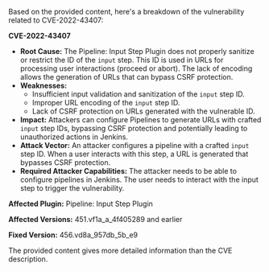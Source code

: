 Based on the provided content, here's a breakdown of the vulnerability related to CVE-2022-43407:

**CVE-2022-43407**

*   **Root Cause:** The Pipeline: Input Step Plugin does not properly sanitize or restrict the ID of the `input` step. This ID is used in URLs for processing user interactions (proceed or abort). The lack of encoding allows the generation of URLs that can bypass CSRF protection.
*   **Weaknesses:**
    *   Insufficient input validation and sanitization of the `input` step ID.
    *   Improper URL encoding of the `input` step ID.
    *   Lack of CSRF protection on URLs generated with the vulnerable ID.
*  **Impact:** Attackers can configure Pipelines to generate URLs with crafted `input` step IDs, bypassing CSRF protection and potentially leading to unauthorized actions in Jenkins.
*   **Attack Vector:** An attacker configures a pipeline with a crafted `input` step ID. When a user interacts with this step, a URL is generated that bypasses CSRF protection.
*   **Required Attacker Capabilities:** The attacker needs to be able to configure pipelines in Jenkins. The user needs to interact with the input step to trigger the vulnerability.

**Affected Plugin:** Pipeline: Input Step Plugin

**Affected Versions:** 451.vf1a\_a\_4f405289 and earlier

**Fixed Version:** 456.vd8a\_957db\_5b\_e9

The provided content gives more detailed information than the CVE description.